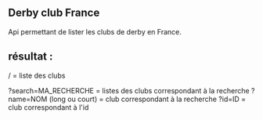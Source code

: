 ## Derby club France

Api permettant de lister les clubs de derby en France.

## résultat :

/ = liste des clubs

?search=MA_RECHERCHE = listes des clubs correspondant à la recherche
?name=NOM (long ou court) = club correspondant à la recherche
?id=ID = club correspondant à l'id
